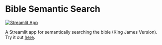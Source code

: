 # Bible Semantic Search

[![Streamlit App](https://static.streamlit.io/badges/streamlit_badge_black_white.svg)](https://share.streamlit.io/chrislee973/bible-semantic-search/main/app.py)

A Streamlit app for semantically searching the bible (King James Version). Try it out [here](https://share.streamlit.io/chrislee973/bible-semantic-search/main/app.py).

